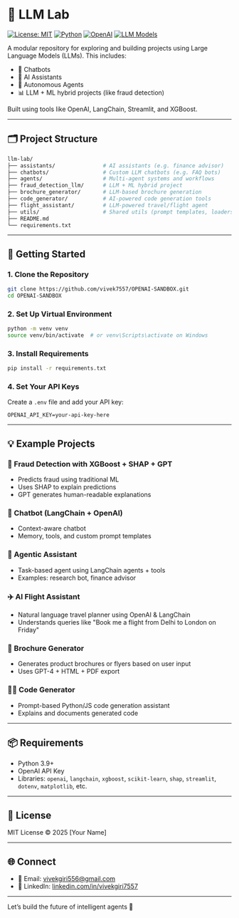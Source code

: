 # 🤖 LLM Lab

[![License: MIT](https://img.shields.io/badge/License-MIT-blue.svg)](LICENSE)
[![Python](https://img.shields.io/badge/Python-3.9%2B-blue.svg)](https://www.python.org/)
[![OpenAI](https://img.shields.io/badge/OpenAI-API-green)](https://platform.openai.com/)
[![LLM Models](https://img.shields.io/badge/Models-GPT--4%20%7C%20Claude%20%7C%20Mistral-orange)](#)

A modular repository for exploring and building projects using Large Language Models (LLMs). This includes:

- 💬 Chatbots
- 🧠 AI Assistants
- 🤖 Autonomous Agents
- 📊 LLM + ML hybrid projects (like fraud detection)

Built using tools like OpenAI, LangChain, Streamlit, and XGBoost.

---

## 🗂️ Project Structure

```bash
llm-lab/
├── assistants/               # AI assistants (e.g. finance advisor)
├── chatbots/                 # Custom LLM chatbots (e.g. FAQ bots)
├── agents/                   # Multi-agent systems and workflows
├── fraud_detection_llm/      # LLM + ML hybrid project
├── brochure_generator/       # LLM-based brochure generation
├── code_generator/           # AI-powered code generation tools
├── flight_assistant/         # LLM-powered travel/flight agent
├── utils/                    # Shared utils (prompt templates, loaders)
├── README.md
└── requirements.txt
```

---

## 🚀 Getting Started

### 1. Clone the Repository
```bash
git clone https://github.com/vivek7557/OPENAI-SANDBOX.git
cd OPENAI-SANDBOX
```

### 2. Set Up Virtual Environment
```bash
python -m venv venv
source venv/bin/activate  # or venv\Scripts\activate on Windows
```

### 3. Install Requirements
```bash
pip install -r requirements.txt
```

### 4. Set Your API Keys
Create a `.env` file and add your API key:
```
OPENAI_API_KEY=your-api-key-here
```

---

## 💡 Example Projects

### 🔐 Fraud Detection with XGBoost + SHAP + GPT
- Predicts fraud using traditional ML
- Uses SHAP to explain predictions
- GPT generates human-readable explanations

### 💬 Chatbot (LangChain + OpenAI)
- Context-aware chatbot
- Memory, tools, and custom prompt templates

### 🧠 Agentic Assistant
- Task-based agent using LangChain agents + tools
- Examples: research bot, finance advisor

### ✈️ AI Flight Assistant
- Natural language travel planner using OpenAI & LangChain
- Understands queries like "Book me a flight from Delhi to London on Friday"

### 🎨 Brochure Generator
- Generates product brochures or flyers based on user input
- Uses GPT-4 + HTML + PDF export

### 🧑‍💻 Code Generator
- Prompt-based Python/JS code generation assistant
- Explains and documents generated code

---

## 📦 Requirements
- Python 3.9+
- OpenAI API Key
- Libraries: `openai`, `langchain`, `xgboost`, `scikit-learn`, `shap`, `streamlit`, `dotenv`, `matplotlib`, etc.

---

## 📝 License
MIT License © 2025 [Your Name]

---

## 🌐 Connect
- 📧 Email: vivekgiri556@gmail.com
- 🧠 LinkedIn: [linkedin.com/in/vivekgiri7557](https://www.linkedin.com/in/vivekgiri7557)

---

Let’s build the future of intelligent agents 🚀
